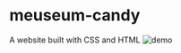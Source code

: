 # meuseum-candy
A website built with CSS and HTML
![demo](https://user-images.githubusercontent.com/77610660/229657241-ce046d14-7714-461c-a8fd-6981a06c3270.png)
